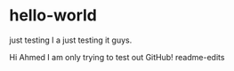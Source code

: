 # hello-world
just testing
I a just testing it guys.

Hi Ahmed I am only trying to test out GitHub!
readme-edits
